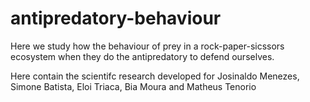 # antipredatory-behaviour
Here we study how the behaviour of prey in a rock-paper-sicssors ecosystem when they do the antipredatory to defend ourselves.

Here contain the scientifc research developed for Josinaldo Menezes, Simone Batista, Eloi Triaca, Bia Moura and Matheus Tenorio
